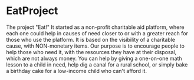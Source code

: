 # EatProject
 The project "Eat!" It started as a non-profit charitable aid platform, where each one could help in causes of need closer to or with a greater reach for those who use the platform.
It is based on the visibility of a charitable cause, with NON-monetary items. Our purpose is to encourage people to help those who need it, with the resources they have at their disposal, which are not always money. You can help by giving a one-on-one math lesson to a child in need, help dig a canal for a rural school, or simply bake a birthday cake for a low-income child who can't afford it.
